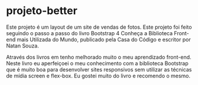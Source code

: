 # projeto-better
 Este projeto é um layout de um site de vendas de fotos.
 Este projeto foi feito seguindo o passo a passo do livro Bootstrap 4 Conheça a Biblioteca Front-end mais Utilizada do Mundo, publicado pela Casa do Código e escritor por Natan Souza.

 Através dos livros em tenho melhorado muito o meu aprendizado front-end. Neste livro eu aperfeiçoei o meu conhecimento com a biblioteca Bootstrap que é muito boa para desenvolver sites responsivos sem utilizar as técnicas de mídia screen e flex-box. Eu gostei muito do livro e recomendo o mesmo.
